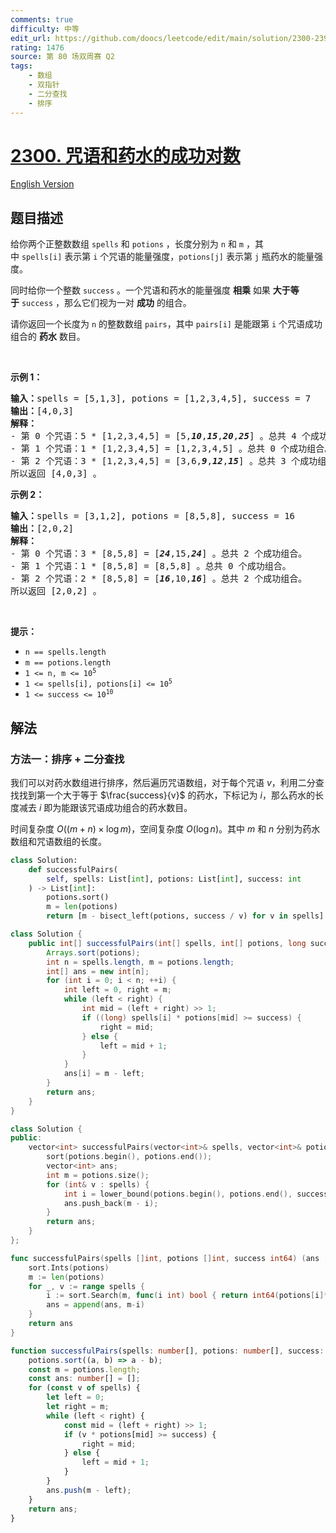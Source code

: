 ```yaml
---
comments: true
difficulty: 中等
edit_url: https://github.com/doocs/leetcode/edit/main/solution/2300-2399/2300.Successful%20Pairs%20of%20Spells%20and%20Potions/README.md
rating: 1476
source: 第 80 场双周赛 Q2
tags:
    - 数组
    - 双指针
    - 二分查找
    - 排序
---
```


<!-- problem:start -->

# [2300. 咒语和药水的成功对数](https://leetcode.cn/problems/successful-pairs-of-spells-and-potions)

[English Version](/solution/2300-2399/2300.Successful%20Pairs%20of%20Spells%20and%20Potions/README_EN.md)

## 题目描述

<!-- description:start -->

<p>给你两个正整数数组&nbsp;<code>spells</code> 和&nbsp;<code>potions</code>&nbsp;，长度分别为&nbsp;<code>n</code> 和&nbsp;<code>m</code>&nbsp;，其中&nbsp;<code>spells[i]</code>&nbsp;表示第&nbsp;<code>i</code>&nbsp;个咒语的能量强度，<code>potions[j]</code>&nbsp;表示第&nbsp;<code>j</code>&nbsp;瓶药水的能量强度。</p>

<p>同时给你一个整数&nbsp;<code>success</code>&nbsp;。一个咒语和药水的能量强度 <strong>相乘</strong> 如果&nbsp;<strong>大于等于</strong>&nbsp;<code>success</code>&nbsp;，那么它们视为一对&nbsp;<strong>成功</strong>&nbsp;的组合。</p>

<p>请你返回一个长度为 <code>n</code>&nbsp;的整数数组<em>&nbsp;</em><code>pairs</code>，其中<em>&nbsp;</em><code>pairs[i]</code>&nbsp;是能跟第 <code>i</code>&nbsp;个咒语成功组合的 <b>药水</b>&nbsp;数目。</p>

<p>&nbsp;</p>

<p><strong>示例 1：</strong></p>

<pre><b>输入：</b>spells = [5,1,3], potions = [1,2,3,4,5], success = 7
<b>输出：</b>[4,0,3]
<strong>解释：</strong>
- 第 0 个咒语：5 * [1,2,3,4,5] = [5,<em><strong>10</strong></em>,<em><strong>15</strong></em>,<em><strong>20</strong></em>,<em><strong>25</strong></em>] 。总共 4 个成功组合。
- 第 1 个咒语：1 * [1,2,3,4,5] = [1,2,3,4,5] 。总共 0 个成功组合。
- 第 2 个咒语：3 * [1,2,3,4,5] = [3,6,<em><strong>9</strong></em>,<em><strong>12</strong></em>,<em><strong>15</strong></em>] 。总共 3 个成功组合。
所以返回 [4,0,3] 。
</pre>

<p><strong>示例 2：</strong></p>

<pre><b>输入：</b>spells = [3,1,2], potions = [8,5,8], success = 16
<b>输出：</b>[2,0,2]
<strong>解释：</strong>
- 第 0 个咒语：3 * [8,5,8] = [<em><strong>24</strong></em>,15,<em><strong>24</strong></em>] 。总共 2 个成功组合。
- 第 1 个咒语：1 * [8,5,8] = [8,5,8] 。总共 0 个成功组合。
- 第 2 个咒语：2 * [8,5,8] = [<em><strong>16</strong></em>,10,<em><strong>16</strong></em>] 。总共 2 个成功组合。
所以返回 [2,0,2] 。
</pre>

<p>&nbsp;</p>

<p><strong>提示：</strong></p>

<ul>
	<li><code>n == spells.length</code></li>
	<li><code>m == potions.length</code></li>
	<li><code>1 &lt;= n, m &lt;= 10<sup>5</sup></code></li>
	<li><code>1 &lt;= spells[i], potions[i] &lt;= 10<sup>5</sup></code></li>
	<li><code>1 &lt;= success &lt;= 10<sup>10</sup></code></li>
</ul>

<!-- description:end -->

## 解法

<!-- solution:start -->

### 方法一：排序 + 二分查找

我们可以对药水数组进行排序，然后遍历咒语数组，对于每个咒语 $v$，利用二分查找找到第一个大于等于 $\frac{success}{v}$ 的药水，下标记为 $i$，那么药水的长度减去 $i$ 即为能跟该咒语成功组合的药水数目。

时间复杂度 $O((m + n) \times \log m)$，空间复杂度 $O(\log n)$。其中 $m$ 和 $n$ 分别为药水数组和咒语数组的长度。

<!-- tabs:start -->

```python
class Solution:
    def successfulPairs(
        self, spells: List[int], potions: List[int], success: int
    ) -> List[int]:
        potions.sort()
        m = len(potions)
        return [m - bisect_left(potions, success / v) for v in spells]
```

```java
class Solution {
    public int[] successfulPairs(int[] spells, int[] potions, long success) {
        Arrays.sort(potions);
        int n = spells.length, m = potions.length;
        int[] ans = new int[n];
        for (int i = 0; i < n; ++i) {
            int left = 0, right = m;
            while (left < right) {
                int mid = (left + right) >> 1;
                if ((long) spells[i] * potions[mid] >= success) {
                    right = mid;
                } else {
                    left = mid + 1;
                }
            }
            ans[i] = m - left;
        }
        return ans;
    }
}
```

```cpp
class Solution {
public:
    vector<int> successfulPairs(vector<int>& spells, vector<int>& potions, long long success) {
        sort(potions.begin(), potions.end());
        vector<int> ans;
        int m = potions.size();
        for (int& v : spells) {
            int i = lower_bound(potions.begin(), potions.end(), success * 1.0 / v) - potions.begin();
            ans.push_back(m - i);
        }
        return ans;
    }
};
```

```go
func successfulPairs(spells []int, potions []int, success int64) (ans []int) {
	sort.Ints(potions)
	m := len(potions)
	for _, v := range spells {
		i := sort.Search(m, func(i int) bool { return int64(potions[i]*v) >= success })
		ans = append(ans, m-i)
	}
	return ans
}
```

```ts
function successfulPairs(spells: number[], potions: number[], success: number): number[] {
    potions.sort((a, b) => a - b);
    const m = potions.length;
    const ans: number[] = [];
    for (const v of spells) {
        let left = 0;
        let right = m;
        while (left < right) {
            const mid = (left + right) >> 1;
            if (v * potions[mid] >= success) {
                right = mid;
            } else {
                left = mid + 1;
            }
        }
        ans.push(m - left);
    }
    return ans;
}
```

<!-- tabs:end -->

<!-- solution:end -->

<!-- problem:end -->
